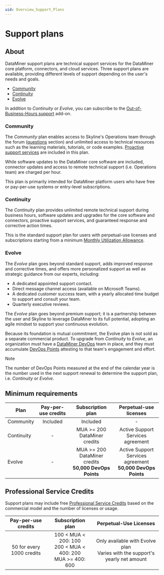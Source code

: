 ```yaml
---
uid: Overview_Support_Plans
---
```


# Support plans

## About

DataMiner support plans are technical support services for the DataMiner core platform, connectors, and cloud services. Three support plans are available, providing different levels of support depending on the user's needs and goals.

- [Community](#community)
- [Continuity](#continuity)
- [Evolve](#evolve)

In addition to *Continuity* or *Evolve*, you can subscribe to the [Out-of-Business-Hours support](xref:Overview_Out_Of_Business_Hours_Support) add-on.

### Community

The *Community* plan enables access to Skyline's Operations team through the forum ([questions](https://community.dataminer.services/questions/) section) and unlimited access to technical resources such as the learning materials, tutorials, or code examples. [Proactive support services](xref:CCA_Support_Services) are included in this plan.

While software updates to the DataMiner core software are included, connector updates and access to remote technical support (i.e. Operations team) are charged per hour.

This plan is primarily intended for DataMiner platform users who have free or pay-per-use systems or entry-level subscriptions.

### Continuity

The *Continuity* plan provides unlimited remote technical support during business hours, software updates and upgrades for the core software and connectors, proactive support services, and guaranteed response and corrective action times.

This is the standard support plan for users with perpetual-use licenses and subscriptions starting from a minimum [Monthly Utilization Allowance](xref:Pricing_Commercial_Models#subscription-plan-vs-pay-per-use-plan).

### Evolve

The *Evolve* plan goes beyond standard support, adds improved response and corrective times, and offers more personalized support as well as strategic guidance from our experts, including:

- A dedicated appointed support contact.
- Direct message channel access (available on Microsoft Teams).
- A dedicated customer success team, with a yearly allocated time budget to support and consult your team.
- Quarterly executive reviews.

The *Evolve* plan goes beyond premium support; it is a partnership between the user and Skyline to leverage DataMiner to its full potential, adopting an agile mindset to support your continuous evolution.

Because its foundation is mutual commitment, the Evolve plan is not sold as a separate commercial product. To upgrade from *Continuity* to *Evolve*, an organization must have a [DataMiner DevOps](https://community.dataminer.services/dataminer-devops-professional-program/) team in place, and they must accumulate [DevOps Points](xref:Benefits_DevOps_Professionals_Program#accumulating-devops-points) attesting to that team's engagement and effort.

> [!NOTE]
> The number of DevOps Points measured at the end of the calendar year is the number used in the next support renewal to determine the support plan, i.e. *Continuity* or *Evolve*.

## Minimum requirements

| Plan | Pay-per-use credits | Subscription plan | Perpetual-use licenses |
|---|:-:|:-:|:-:|
| Community | Included | Included | - |
| Continuity | - | MUA >= 200 DataMiner credits | Active Support Services agreement |
| Evolve | - | MUA >= 200 DataMiner credits <br>  **50,000 DevOps Points** | Active Support Services agreement <br> **50,000 DevOps Points**  |

## Professional Service Credits

Support plans may include free [Professional Service Credits](https://community.dataminer.services/professional-service-credits/) based on the commercial model and the number of licenses or usage.

| Pay-per-use credits | Subscription plan | Perpetual-Use Licenses |
|:-:|:-:|:-:|
| 50 for every 1000 credits |  100 < MUA < 200: 100 <br> 200 < MUA < 400: 200 <br> MUA >= 400: 600 | Only available with Evolve plan <br> Varies with the support's yearly net amount |

